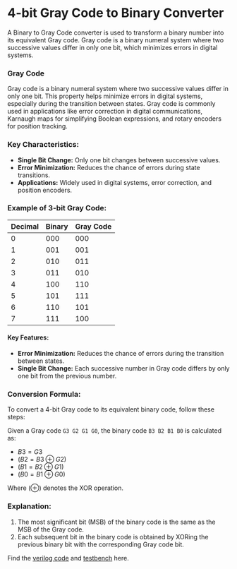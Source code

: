 # 4-bit Gray Code to Binary Converter

A Binary to Gray Code converter is used to transform a binary number into its equivalent Gray code. Gray code is a binary numeral system where two successive values differ in only one bit, which minimizes errors in digital systems.

### Gray Code

Gray code is a binary numeral system where two successive values differ in only one bit. This property helps minimize errors in digital systems, especially during the transition between states. Gray code is commonly used in applications like error correction in digital communications, Karnaugh maps for simplifying Boolean expressions, and rotary encoders for position tracking.

### Key Characteristics:
- **Single Bit Change:** Only one bit changes between successive values.
- **Error Minimization:** Reduces the chance of errors during state transitions.
- **Applications:** Widely used in digital systems, error correction, and position encoders.

### Example of 3-bit Gray Code:
| Decimal | Binary | Gray Code |
|---------|--------|-----------|
| 0       | 000    | 000       |
| 1       | 001    | 001       |
| 2       | 010    | 011       |
| 3       | 011    | 010       |
| 4       | 100    | 110       |
| 5       | 101    | 111       |
| 6       | 110    | 101       |
| 7       | 111    | 100       |



#### Key Features:
- **Error Minimization:** Reduces the chance of errors during the transition between states.
- **Single Bit Change:** Each successive number in Gray code differs by only one bit from the previous number.

### Conversion Formula:

To convert a 4-bit Gray code to its equivalent binary code, follow these steps:

Given a Gray code `G3 G2 G1 G0`, the binary code `B3 B2 B1 B0` is calculated as:

- $B3 = G3$
- $( B2 = B3 \oplus G2 )$
- $( B1 = B2 \oplus G1 )$
- $( B0 = B1 \oplus G0 )$

Where $( \oplus )$ denotes the XOR operation.

### Explanation:
1. The most significant bit (MSB) of the binary code is the same as the MSB of the Gray code.
2. Each subsequent bit in the binary code is obtained by XORing the previous binary bit with the corresponding Gray code bit.


Find the [verilog code](gray_to_binary.v) and [testbench](testbench.v) here.
